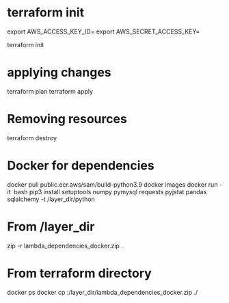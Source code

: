 # terraform init 
export AWS_ACCESS_KEY_ID=
export AWS_SECRET_ACCESS_KEY=

terraform init

# applying changes
terraform plan
terraform apply

# Removing resources
terraform destroy


# Docker for dependencies
docker pull public.ecr.aws/sam/build-python3.9
docker images 
docker run -it <image ID> bash 
pip3 install setuptools numpy pymysql requests pyjstat pandas sqlalchemy -t /layer_dir/python
# From /layer_dir
zip -r lambda_dependencies_docker.zip .
# From terraform directory
docker ps
docker cp <container ID>:/layer_dir/lambda_dependencies_docker.zip ./
